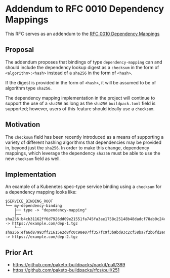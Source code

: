 # Addendum to RFC 0010 Dependency Mappings

This RFC serves as an addendum to the [RFC 0010 Dependency Mappings](./0010-dependency-mappings.md)

## Proposal

The addendum proposes that bindings of type `dependency-mapping` can and should include the dependency lookup digest as a `checksum` in the form of `<algorithm>:<hash>` instead of a `sha256` in the form of `<hash>`.

If the digest is provided in the form of `<hash>`, it will be assumed to be of algorithm type `sha256`.

The dependency mapping implementation in the project will continue to support the use of a `sha256` as long as the `sha256` `buildpack.toml` field is supported; however, users of this feature should ideally use a `checksum`.

## Motivation

The `checksum` field has been recently introduced as a means of supporting a variety of different hashing algorithms that dependencies may be provided in, beyond just the `sha256`. In order to make this change, dependency mappings, which leverage the dependency `sha256` must be able to use the new `checksum` field as well.

## Implementation

An example of a Kubenetes spec-type service binding using a `checksum` for a dependency mapping looks like:

```
$SERVICE_BINDING_ROOT
└── my-dependency-binding
    ├── type -> "dependency-mapping"
    ├── sha256:b4cb31162ff6d7926dd09e21551fa745fa3ae1758c25148b48dadcf78ab0c24c -> https://example.com/dep-1.tgz
    └── sha256:efa6d87993ff21615e2d8fc0c98e07ff357fc9f3b9bd93c2cf58ba7f2b6fd2e0 -> https://example.com/dep-2.tgz
```

## Prior Art
- https://github.com/paketo-buildpacks/packit/pull/389
- https://github.com/paketo-buildpacks/rfcs/pull/251
